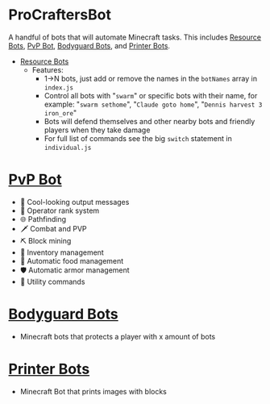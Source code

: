 # ProCraftersBot
A handful of bots that will automate Minecraft tasks. This includes [Resource Bots](#Resource-Bots), [PvP Bot](#Resource-Bots), [Bodyguard Bots](#Bodyguard-Bots), and [Printer Bots](#Printer-Bots).

- [Resource Bots](https://github.com/ProCrafters-MC-Automation/ProCraftersBot/tree/main/ResourceBots)
  - Features:
    - 1->N bots, just add or remove the names in the `botNames` array in `index.js`
    - Control all bots with "`swarm`" or specific bots with their name, for example: "`swarm sethome`", "`Claude goto home`", "`Dennis harvest 3 iron_ore`"
    - Bots will defend themselves and other nearby bots and friendly players when they take damage
    - For full list of commands see the big `switch` statement in `individual.js`


# [PvP Bot](https://github.com/ProCrafters-MC-Automation/ProCraftersBot/tree/main/UltimateBot)
  - 💞 Cool-looking output messages
  - 🤖 Operator rank system
  - 🌐 Pathfinding
  - 🗡️ Combat and PVP
  - ⛏️ Block mining
  - 🎒 Inventory management
  - 🍒 Automatic food management
  - 🛡️ Automatic armor management
  - 🔧 Utility commands

# [Bodyguard Bots](https://github.com/ProCrafters-MC-Automation/ProCraftersBot/tree/main/BodyguardBots)
  - Minecraft bots that protects a player with x amount of bots
  
# [Printer Bots](https://github.com/ProCrafters-MC-Automation/ProCraftersBot/tree/main/PrinterBots)
  - Minecraft Bot that prints images with blocks
